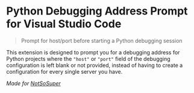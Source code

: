 # Python Debugging Address Prompt for Visual Studio Code
> Prompt for host/port before starting a Python debugging session

This extension is designed to prompt you for a debugging address for Python
projects where the `"host"` or `"port"` field of the debugging configuration
is left blank or not provided, instead of having to create a configuration
for every single server you have.

*Made for [NotSoSuper](https://github.com/NotSoSuper)*
